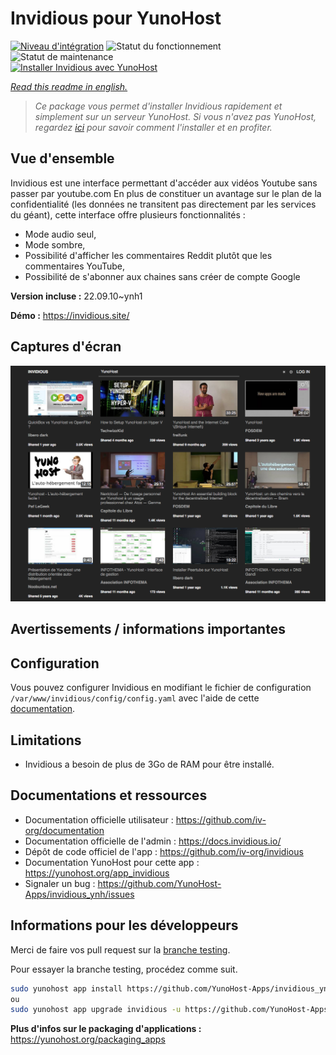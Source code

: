 <!--
N.B.: This README was automatically generated by https://github.com/YunoHost/apps/tree/master/tools/README-generator
It shall NOT be edited by hand.
-->

# Invidious pour YunoHost

[![Niveau d'intégration](https://dash.yunohost.org/integration/invidious.svg)](https://dash.yunohost.org/appci/app/invidious) ![Statut du fonctionnement](https://ci-apps.yunohost.org/ci/badges/invidious.status.svg) ![Statut de maintenance](https://ci-apps.yunohost.org/ci/badges/invidious.maintain.svg)  
[![Installer Invidious avec YunoHost](https://install-app.yunohost.org/install-with-yunohost.svg)](https://install-app.yunohost.org/?app=invidious)

*[Read this readme in english.](./README.md)*

> *Ce package vous permet d'installer Invidious rapidement et simplement sur un serveur YunoHost.
Si vous n'avez pas YunoHost, regardez [ici](https://yunohost.org/#/install) pour savoir comment l'installer et en profiter.*

## Vue d'ensemble

Invidious est une interface permettant d'accéder aux vidéos Youtube sans passer par youtube.com
En plus de constituer un avantage sur le plan de la confidentialité (les données ne transitent pas directement par les services du géant), cette interface offre plusieurs fonctionnalités :
- Mode audio seul,
- Mode sombre,
- Possibilité d'afficher les commentaires Reddit plutôt que les commentaires YouTube,
- Possibilité de s'abonner aux chaines sans créer de compte Google

**Version incluse :** 22.09.10~ynh1


**Démo :** https://invidious.site/

## Captures d'écran

![Capture d'écran de Invidious](./doc/screenshots/screenshot.png)

## Avertissements / informations importantes

## Configuration

Vous pouvez configurer Invidious en modifiant le fichier de configuration `/var/www/invidious/config/config.yaml` avec l'aide de cette [documentation](https://docs.invidious.io/Configuration.md).

## Limitations

* Invidious a besoin de plus de 3Go de RAM pour être installé.

## Documentations et ressources

* Documentation officielle utilisateur : <https://github.com/iv-org/documentation>
* Documentation officielle de l'admin : <https://docs.invidious.io/>
* Dépôt de code officiel de l'app : <https://github.com/iv-org/invidious>
* Documentation YunoHost pour cette app : <https://yunohost.org/app_invidious>
* Signaler un bug : <https://github.com/YunoHost-Apps/invidious_ynh/issues>

## Informations pour les développeurs

Merci de faire vos pull request sur la [branche testing](https://github.com/YunoHost-Apps/invidious_ynh/tree/testing).

Pour essayer la branche testing, procédez comme suit.

``` bash
sudo yunohost app install https://github.com/YunoHost-Apps/invidious_ynh/tree/testing --debug
ou
sudo yunohost app upgrade invidious -u https://github.com/YunoHost-Apps/invidious_ynh/tree/testing --debug
```

**Plus d'infos sur le packaging d'applications :** <https://yunohost.org/packaging_apps>

